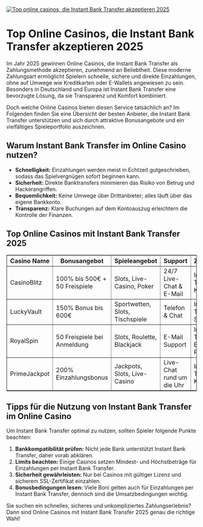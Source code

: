 [![Top online casinos, die Instant Bank Transfer akzeptieren 2025](https://123-caf.pages.dev/gitsignup.png)](https://vrmoo.ru/Bt82HjjY)

<h1>Top Online Casinos, die Instant Bank Transfer akzeptieren 2025</h1>  <p>Im Jahr 2025 gewinnen Online Casinos, die Instant Bank Transfer als Zahlungsmethode akzeptieren, zunehmend an Beliebtheit. Diese moderne Zahlungsart ermöglicht Spielern schnelle, sichere und direkte Einzahlungen, ohne auf Umwege wie Kreditkarten oder E-Wallets angewiesen zu sein. Besonders in Deutschland und Europa ist Instant Bank Transfer eine bevorzugte Lösung, da sie Transparenz und Komfort kombiniert.</p>  <p>Doch welche Online Casinos bieten diesen Service tatsächlich an? Im Folgenden finden Sie eine Übersicht der besten Anbieter, die Instant Bank Transfer unterstützen und sich durch attraktive Bonusangebote und ein vielfältiges Spieleportfolio auszeichnen.</p>  <h2>Warum Instant Bank Transfer im Online Casino nutzen?</h2>  <ul>   <li><strong>Schnelligkeit:</strong> Einzahlungen werden meist in Echtzeit gutgeschrieben, sodass das Spielvergnügen sofort beginnen kann.</li>   <li><strong>Sicherheit:</strong> Direkte Banktransfers minimieren das Risiko von Betrug und Hackerangriffen.</li>   <li><strong>Bequemlichkeit:</strong> Keine Umwege über Drittanbieter; alles läuft über das eigene Bankkonto.</li>   <li><strong>Transparenz:</strong> Klare Buchungen auf dem Kontoauszug erleichtern die Kontrolle der Finanzen.</li> </ul>  <h2>Top Online Casinos mit Instant Bank Transfer 2025</h2>  <table border="1" cellpadding="8" cellspacing="0" style="border-collapse: collapse; width: 100%;">   <thead>     <tr>       <th>Casino Name</th>       <th>Bonusangebot</th>       <th>Spieleangebot</th>       <th>Support</th>       <th>Zahlungsmethoden</th>     </tr>   </thead>   <tbody>     <tr>       <td>CasinoBlitz</td>       <td>100% bis 500€ + 50 Freispiele</td>       <td>Slots, Live-Casino, Poker</td>       <td>24/7 Live-Chat & E-Mail</td>       <td>Instant Bank Transfer, Kreditkarte, PayPal</td>     </tr>     <tr>       <td>LuckyVault</td>       <td>150% Bonus bis 600€</td>       <td>Sportwetten, Slots, Tischspiele</td>       <td>Telefon & Chat</td>       <td>Instant Bank Transfer, Neteller, Skrill</td>     </tr>     <tr>       <td>RoyalSpin</td>       <td>50 Freispiele bei Anmeldung</td>       <td>Slots, Roulette, Blackjack</td>       <td>E-Mail Support</td>       <td>Instant Bank Transfer, Banküberweisung, Paysafecard</td>     </tr>     <tr>       <td>PrimeJackpot</td>       <td>200% Einzahlungsbonus</td>       <td>Jackpots, Slots, Live-Casino</td>       <td>Live-Chat rund um die Uhr</td>       <td>Instant Bank Transfer, Kreditkarte, Trustly</td>     </tr>   </tbody> </table>  <h2>Tipps für die Nutzung von Instant Bank Transfer im Online Casino</h2>  <p>Um Instant Bank Transfer optimal zu nutzen, sollten Spieler folgende Punkte beachten:</p>  <ol>   <li><strong>Bankkompatibilität prüfen:</strong> Nicht jede Bank unterstützt Instant Bank Transfer, daher vorab abklären.</li>   <li><strong>Limits beachten:</strong> Einige Casinos setzen Mindest- und Höchstbeträge für Einzahlungen per Instant Bank Transfer.</li>   <li><strong>Sicherheit gewährleisten:</strong> Nur bei Casinos mit gültiger Lizenz und sicherem SSL-Zertifikat einzahlen.</li>   <li><strong>Bonusbedingungen lesen:</strong> Viele Boni gelten auch für Einzahlungen per Instant Bank Transfer, dennoch sind die Umsatzbedingungen wichtig.</li> </ol>  <p>Sie suchen ein schnelles, sicheres und unkompliziertes Zahlungserlebnis? Dann sind Online Casinos mit Instant Bank Transfer 2025 genau die richtige Wahl!</p>